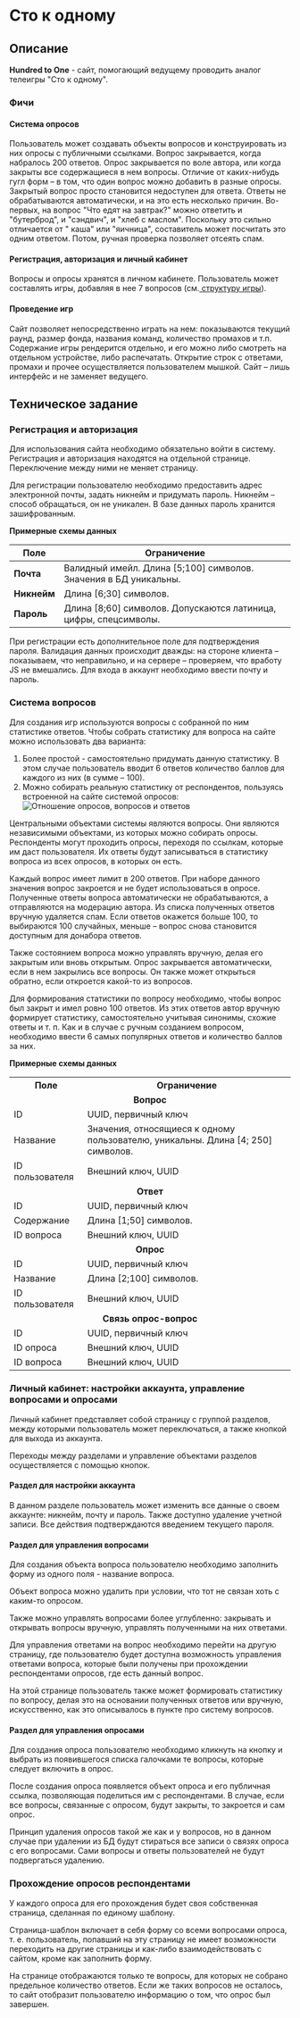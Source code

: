 # Сто к одному

## Описание

**Hundred to One** - сайт, помогающий ведущему проводить аналог телеигры "Сто к одному".

### Фичи

#### Система опросов

Пользователь может создавать объекты вопросов и конструировать из них опросы с публичными ссылками. Вопрос закрывается,
когда набралось 200 ответов. Опрос закрывается по воле автора, или когда закрыты все содержащиеся в нем вопросы. Отличие
от каких-нибудь гугл форм – в том, что один вопрос можно добавить в разные опросы. Закрытый вопрос просто становится
недоступен для ответа. Ответы не обрабатываются автоматически, и на это есть несколько причин. Во-первых, на вопрос "Что
едят на завтрак?" можно ответить и "бутерброд", и "сэндвич", и "хлеб с маслом". Поскольку это сильно отличается от "
каша" или "яичница", составитель может посчитать это одним ответом. Потом, ручная проверка позволяет отсеять спам.

#### Регистрация, авторизация и личный кабинет

Вопросы и опросы хранятся в личном кабинете. Пользователь может составлять игры, добавляя в нее 7 вопросов (см.[
структуру игры](docs/game_rules.md)).

#### Проведение игр

Сайт позволяет непосредственно играть на нем: показываются текущий раунд, размер фонда, названия команд, количество
промахов и т.п. Содержание игры рендерится отдельно, и его можно либо смотреть на отдельном устройстве, либо
распечатать. Открытие строк с ответами, промахи и прочее осуществляется пользователем мышкой. Сайт – лишь интерфейс и не
заменяет ведущего.

## Техническое задание

### Регистрация и авторизация

Для использования сайта необходимо обязательно войти в систему. Регистрация и авторизация находятся на отдельной
странице. Переключение между ними не меняет страницу.

Для регистрации пользователю необходимо предоставить адрес электронной почты, задать никнейм и придумать пароль.
Никнейм – способ обращаться, он не уникален. В базе данных пароль хранится зашифрованным.

**Примерные схемы данных**

| **Поле**    | **Ограничение**                                                  |
|-------------|------------------------------------------------------------------|
| **Почта**   | Валидный имейл. Длина [5;100] символов. Значения в БД уникальны. |
| **Никнейм** | Длина [6;30] символов.                                           |
| **Пароль**  | Длина [8;60] символов. Допускаются латиница, цифры, спецсимволы. |

При регистрации есть дополнительное поле для подтверждения пароля. Валидация данных происходит дважды: на стороне
клиента – показываем, что неправильно, и на сервере – проверяем, что вработу JS не вмешались. Для входа в аккаунт
необходимо ввести почту и пароль.

### Система вопросов

Для создания игр используются вопросы с собранной по ним статистике ответов. Чтобы собрать статистику для вопроса на
сайте можно использовать два варианта:

1. Более простой - самостоятельно придумать данную статистику. В этом случае пользователь вводит 6 ответов количество
   баллов для каждого из них (в сумме – 100).
2. Можно собирать реальную статистику от респондентов, пользуясь встроенной на сайте системой опросов:
   <img src="docs/answers_polls_questions_schema.png" alt="Отношение опросов, вопросов и ответов" style="max-width: 500px;">

Центральными объектами системы являются вопросы. Они являются независимыми объектами, из которых можно собирать опросы.
Респонденты могут проходить опросы, переходя по ссылкам, которые им даст пользователя. Их ответы будут записываться в
статистику вопроса из всех опросов, в которых он есть.

Каждый вопрос имеет лимит в 200 ответов. При наборе данного значения вопрос закроется и не будет использоваться в
опросе. Полученные ответы вопроса автоматически не обрабатываются, а отправляются на модерацию автора. Из списка
полученных ответов вручную удаляется спам. Если ответов окажется больше 100, то выбираются 100 случайных, меньше –
вопрос снова становится доступным для донабора ответов.

Также состоянием вопроса можно управлять вручную, делая его закрытым или вновь открытым. Опрос закрывается
автоматически, если в нем закрылись все вопросы. Он также может открыться обратно, если откроется какой-то из вопросов.

Для формирования статистики по вопросу необходимо, чтобы вопрос был закрыт и имел ровно 100 ответов. Из этих ответов
автор вручную формирует статистику, самостоятельно учитывая синонимы, схожие ответы и т. п. Как и в случае с ручным
созданием вопросом, необходимо ввести 6 самых популярных ответов и количество баллов за них.

**Примерные схемы данных**

<table>
    <tr>
        <th>Поле</th>
        <th>Ограничение</th>
    </tr>
    <tr>
        <td colspan="2" align="center"><strong>Вопрос</strong></td>
    </tr>
    <tr>
        <td>ID</td>
        <td>UUID, первичный ключ</td>
    </tr>
    <tr>
        <td>Название</td>
        <td>Значения, относящиеся к одному пользователю, уникальны. Длина [4; 250] символов.</td>
    </tr>
    <tr>
        <td>ID пользователя</td>
        <td>Внешний ключ, UUID</td>
    </tr>
    <tr>
        <td colspan="2" align="center"><strong>Ответ</strong></td>
    </tr>
    <tr>
        <td>ID</td>
        <td>UUID, первичный ключ</td>
    </tr>
    <tr>
        <td>Содержание</td>
        <td>Длина [1;50] символов.</td>
    </tr>
    <tr>
        <td>ID вопроса</td>
        <td>Внешний ключ, UUID</td>
    </tr>
    <tr>
        <td colspan="2" align="center"><strong>Опрос</strong></td>
    </tr>
    <tr>
        <td>ID</td>
        <td>UUID, первичный ключ</td>
    </tr>
    <tr>
        <td>Название</td>
        <td>Длина [2;100] символов.</td>
    </tr>
    <tr>
        <td>ID пользователя</td>
        <td>Внешний ключ, UUID</td>
    </tr>
    <tr>
        <td colspan="2" align="center"><strong>Связь опрос-вопрос</strong></td>
    </tr>
    <tr>
        <td>ID</td>
        <td>UUID, первичный ключ</td>
    </tr>
    <tr>
        <td>ID опроса</td>
        <td>Внешний ключ, UUID</td>
    </tr>
    <tr>
        <td>ID вопроса</td>
        <td>Внешний ключ, UUID</td>
    </tr>
</table>

### Личный кабинет: настройки аккаунта, управление вопросами и опросами

Личный кабинет представляет собой страницу с группой разделов, между которыми пользователь может переключаться, а также
кнопкой для выхода из аккаунта.

Переходы между разделами и управление объектами разделов осуществляется с помощью кнопок.

#### Раздел для настройки аккаунта

В данном разделе пользователь может изменить все данные о своем аккаунте: никнейм, почту и пароль. Также доступно
удаление учетной записи. Все действия подтверждаются введением текущего пароля.

#### Раздел для управления вопросами

Для создания объекта вопроса пользователю необходимо заполнить форму из одного поля - название вопроса.

Объект вопроса можно удалить при условии, что тот не связан хоть с каким-то опросом.

Также можно управлять вопросами более углубленно: закрывать и открывать вопросы вручную, управлять полученными на них
ответами.

Для управления ответами на вопрос необходимо перейти на другую страницу, где пользователю будет доступна возможность
управления ответами вопроса, которые были получены при прохождении респондентами опросов, где есть данный вопрос.

На этой странице пользователь также может формировать статистику по вопросу, делая это на основании полученных ответов
или вручную, искусственно, как это описывалось в пункте про систему вопросов.

#### Раздел для управления опросами

Для создания опроса пользователю необходимо кликнуть на кнопку и выбрать из появившегося списка галочками те вопросы,
которые следует включить в опрос.

После создания опроса появляется объект опроса и его публичная ссылка, позволяющая поделиться им с респондентами. В
случае, если все вопросы, связанные с опросом, будут закрыты, то закроется и сам опрос.

Принцип удаления опросов такой же как и у вопросов, но в данном случае при удалении из БД будут стираться все записи о
связях опроса с его вопросами. Сами вопросы и ответы пользователей не будут подвергаться удалению.

### Прохождение опросов респондентами

У каждого опроса для его прохождения будет своя собственная страница, сделанная по единому шаблону.

Страница-шаблон включает в себя форму со всеми вопросами опроса, т. е. пользователь, попавший на эту страницу не
имеет возможности переходить на другие страницы и как-либо взаимодействовать с сайтом, кроме как заполнить форму.

На странице отображаются только те вопросы, для которых не собрано предельное количество ответов. Если же таких вопросов
не осталось, то сайт отобразит пользователю информацию о том, что опрос был завершен.

